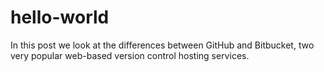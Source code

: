 # hello-world

In this post we look at the differences between GitHub and Bitbucket,
two very popular web-based version control hosting services.
